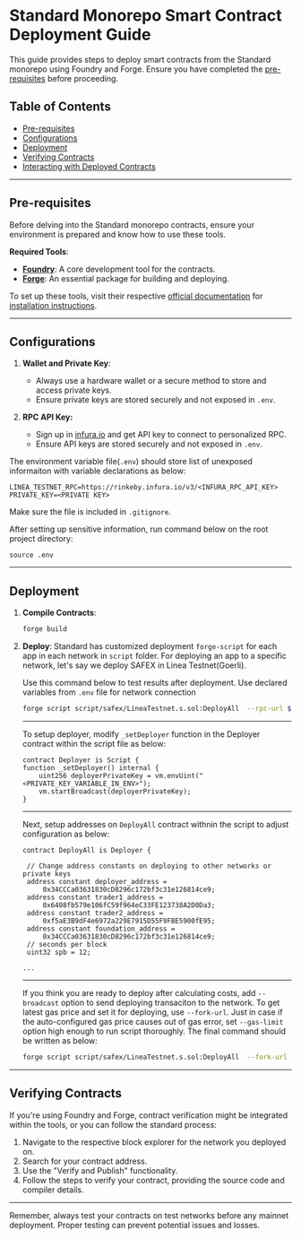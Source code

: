 # Standard Monorepo Smart Contract Deployment Guide

This guide provides steps to deploy smart contracts from the Standard monorepo using Foundry and Forge. Ensure you have completed the [pre-requisites](./README.md#pre-requisites) before proceeding.

## Table of Contents

- [Pre-requisites](#pre-requisites)
- [Configurations](#configurations)
- [Deployment](#deployment)
- [Verifying Contracts](#verifying-contracts)
- [Interacting with Deployed Contracts](#interacting-with-deployed-contracts)

---

## Pre-requisites

Before delving into the Standard monorepo contracts, ensure your environment is prepared and know how to use these tools.

**Required Tools**:

- [**Foundry**](https://book.getfoundry.sh/getting-started/installation): A core development tool for the contracts.
- [**Forge**](https://book.getfoundry.sh/forge/): An essential package for building and deploying.

To set up these tools, visit their respective [official documentation](https://book.getfoundry.sh/forge/) for [installation instructions](https://book.getfoundry.sh/getting-started/installation).

---

## Configurations

1. **Wallet and Private Key**:

   - Always use a hardware wallet or a secure method to store and access private keys.
   - Ensure private keys are stored securely and not exposed in `.env`.

2. **RPC API Key:**
   - Sign up in [infura.io](https://app.infura.io/login) and get API key to connect to personalized RPC.
   - Ensure API keys are stored securely and not exposed in `.env`.

The environment variable file(`.env`) should store list of unexposed informaiton with variable declarations as below:

```
LINEA_TESTNET_RPC=https://rinkeby.infura.io/v3/<INFURA_RPC_API_KEY>
PRIVATE_KEY=<PRIVATE KEY>
```

Make sure the file is included in `.gitignore`.

After setting up sensitive information, run command below on the root project directory:

```
source .env
```

---

## Deployment

1. **Compile Contracts**:

   ```bash
   forge build
   ```

2. **Deploy**:
   Standard has customized deployment `forge-script` for each app in each network in `script` folder.
   For deploying an app to a specific network, let's say we deploy SAFEX in Linea Testnet(Goerli).

   Use this command below to test results after deployment. Use declared variables from `.env` file for network connection

   ```bash
   forge script script/safex/LineaTestnet.s.sol:DeployAll  --rpc-url $LINEA_TESTNET_RPC -vvvv
   ```

   ***

   To setup deployer, modify `_setDeployer` function in the Deployer contract within the script file as below:

   ```
   contract Deployer is Script {
   function _setDeployer() internal {
       uint256 deployerPrivateKey = vm.envUint("<PRIVATE_KEY_VARIABLE_IN_ENV>");
       vm.startBroadcast(deployerPrivateKey);
   }
   ```

   ***

   Next, setup addresses on `DeployAll` contract withnin the script to adjust configuration as below:

   ```
   contract DeployAll is Deployer {

    // Change address constants on deploying to other networks or private keys
    address constant deployer_address =
        0x34CCCa03631830cD8296c172bf3c31e126814ce9;
    address constant trader1_address =
        0x6408fb579e106fC59f964eC33FE123738A2D0Da3;
    address constant trader2_address =
        0xf5aE3B9dF4e6972a229E7915D55F9FBE5900fE95;
    address constant foundation_address =
        0x34CCCa03631830cD8296c172bf3c31e126814ce9;
    // seconds per block
    uint32 spb = 12;

   ...
   ```

   ***

   If you think you are ready to deploy after calculating costs, add `--broadcast` option to send deploying transaciton to the network. To get latest gas price and set it for deploying, use `--fork-url`. Just in case if the auto-configured gas price causes out of gas error, set `--gas-limit` option high enough to run script thoroughly. The final command should be written as below:

   ```bash
   forge script script/safex/LineaTestnet.s.sol:DeployAll  --fork-url $LINEA_TESTNET_RPC -vvvv --broadcast --gas-limit --gas-limit 18446744073709551615 --legacy 
   ```

---

## Verifying Contracts

If you're using Foundry and Forge, contract verification might be integrated within the tools, or you can follow the standard process:

1. Navigate to the respective block explorer for the network you deployed on.
2. Search for your contract address.
3. Use the "Verify and Publish" functionality.
4. Follow the steps to verify your contract, providing the source code and compiler details.

---

Remember, always test your contracts on test networks before any mainnet deployment. Proper testing can prevent potential issues and losses.
